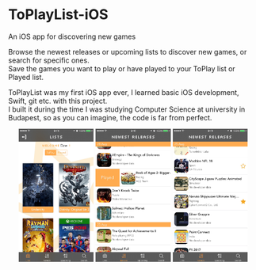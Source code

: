 # ToPlayList-iOS
An iOS app for discovering new games

Browse the newest releases or upcoming lists to discover new games, or search for specific ones.  
Save the games you want to play or have played to your ToPlay list or Played list.  

ToPlayList was my first iOS app ever, I learned basic iOS development, Swift, git etc. with this project.  
I built it during the time I was studying Computer Science at university in Budapest, so as you can imagine, the code is far from perfect.  

<p float="left" align="center">
  <img src="/doc/img/lists.png" width="30%"/>
  <img src="/doc/img/panning.png" width="30%"/> 
  <img src="/doc/img/stars.png" width="30%"/>
</p>
